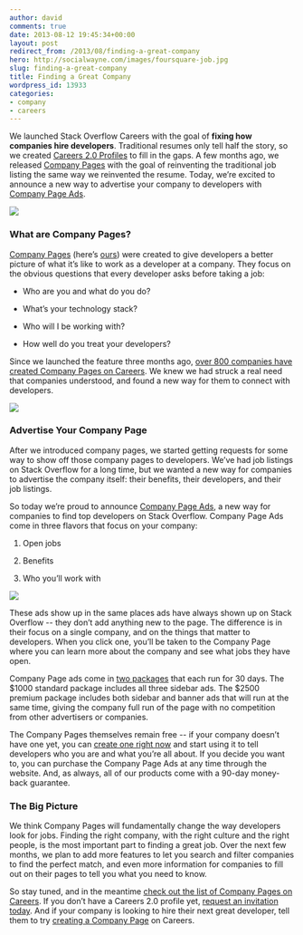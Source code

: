 ```yaml
---
author: david
comments: true
date: 2013-08-12 19:45:34+00:00
layout: post
redirect_from: /2013/08/finding-a-great-company
hero: http://socialwayne.com/images/foursquare-job.jpg
slug: finding-a-great-company
title: Finding a Great Company
wordpress_id: 13933
categories:
- company
- careers
---
```


We launched Stack Overflow Careers with the goal of **fixing how companies hire developers**. Traditional resumes only tell half the story, so we created [Careers 2.0 Profiles](http://blog.stackoverflow.com/2011/02/careers-2-0-launches/) to fill in the gaps. A few months ago, we released [Company Pages](http://careers.stackoverflow.com/products/company-pages) with the goal of reinventing the traditional job listing the same way we reinvented the resume. Today, we’re excited to announce a new way to advertise your company to developers with [Company Page Ads](http://careers.stackoverflow.com/company/promote).

![](http://socialwayne.com/images/foursquare-job.jpg)



### What are Company Pages?





[Company Pages](http://careers.stackoverflow.com/products/company-pages) (here’s [ours](http://careers.stackoverflow.com/company/stack-exchange)) were created to give developers a better picture of what it’s like to work as a developer at a company. They focus on the obvious questions that every developer asks before taking a job:




	
  * Who are you and what do you do?

	
  * What’s your technology stack?

	
  * Who will I be working with?

	
  * How well do you treat your developers?





Since we launched the feature three months ago, [over 800 companies have created Company Pages on Careers](http://careers.stackoverflow.com/jobs/companies). We knew we had struck a real need that companies understood, and found a new way for them to connect with developers.

[![](http://i.stack.imgur.com/auM96.png)](http://careers.stackoverflow.com/jobs/companies)



### Advertise Your Company Page





After we introduced company pages, we started getting requests for some way to show off those company pages to developers. We’ve had job listings on Stack Overflow for a long time, but we wanted a new way for companies to advertise the company itself: their benefits, their developers, and their job listings.



So today we’re proud to announce [Company Page Ads](http://careers.stackoverflow.com/company/promote), a new way for companies to find top developers on Stack Overflow. Company Page Ads come in three flavors that focus on your company:




	
  1. Open jobs

	
  2. Benefits

	
  3. Who you’ll work with



[![](http://i.stack.imgur.com/0zm9c.png)](http://careers.stackoverflow.com/company/stack-exchange)



These ads show up in the same places ads have always shown up on Stack Overflow -- they don’t add anything new to the page. The difference is in their focus on a single company, and on the things that matter to developers. When you click one, you’ll be taken to the Company Page where you can learn more about the company and see what jobs they have open.



Company Page ads come in [two packages](http://careers.stackoverflow.com/company/promote) that each run for 30 days. The $1000 standard package includes all three sidebar ads. The $2500 premium package includes both sidebar and banner ads that will run at the same time, giving the company full run of the page with no competition from other advertisers or companies.



The Company Pages themselves remain free -- if your company doesn’t have one yet, you can [create one right now](http://careers.stackoverflow.com/products/company-pages) and start using it to tell developers who you are and what you’re all about. If you decide you want to, you can purchase the Company Page Ads at any time through the website. And, as always, all of our products come with a 90-day money-back guarantee.



### The Big Picture





We think Company Pages will fundamentally change the way developers look for jobs. Finding the right company, with the right culture and the right people, is the most important part to finding a great job. Over the next few months, we plan to add more features to let you search and filter companies to find the perfect match, and even more information for companies to fill out on their pages to tell you what you need to know.



So stay tuned, and in the meantime [check out the list of Company Pages on Careers](http://careers.stackoverflow.com/jobs/companies). If you don’t have a Careers 2.0 profile yet, [request an invitation today](http://careers.stackoverflow.com/cv/get-one). And if your company is looking to hire their next great developer, tell them to try [creating a Company Page](http://careers.stackoverflow.com/products/company-pages) on Careers.
